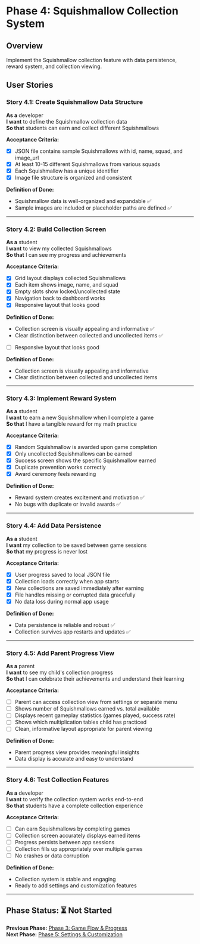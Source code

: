 # Phase 4: Squishmallow Collection System

## Overview

Implement the Squishmallow collection feature with data persistence, reward system, and collection viewing.

## User Stories

### Story 4.1: Create Squishmallow Data Structure

**As a** developer  
**I want** to define the Squishmallow collection data  
**So that** students can earn and collect different Squishmallows

**Acceptance Criteria:**

- [x] JSON file contains sample Squishmallows with id, name, squad, and image_url
- [x] At least 10-15 different Squishmallows from various squads
- [x] Each Squishmallow has a unique identifier
- [x] Image file structure is organized and consistent

**Definition of Done:**

- Squishmallow data is well-organized and expandable ✅
- Sample images are included or placeholder paths are defined ✅

---

### Story 4.2: Build Collection Screen

**As a** student  
**I want** to view my collected Squishmallows  
**So that** I can see my progress and achievements

**Acceptance Criteria:**

- [x] Grid layout displays collected Squishmallows
- [x] Each item shows image, name, and squad
- [x] Empty slots show locked/uncollected state
- [x] Navigation back to dashboard works
- [x] Responsive layout that looks good

**Definition of Done:**

- Collection screen is visually appealing and informative ✅
- Clear distinction between collected and uncollected items ✅
- [ ] Responsive layout that looks good

**Definition of Done:**

- Collection screen is visually appealing and informative
- Clear distinction between collected and uncollected items

---

### Story 4.3: Implement Reward System

**As a** student  
**I want** to earn a new Squishmallow when I complete a game  
**So that** I have a tangible reward for my math practice

**Acceptance Criteria:**

- [x] Random Squishmallow is awarded upon game completion
- [x] Only uncollected Squishmallows can be earned
- [x] Success screen shows the specific Squishmallow earned
- [x] Duplicate prevention works correctly
- [x] Award ceremony feels rewarding

**Definition of Done:**

- Reward system creates excitement and motivation ✅
- No bugs with duplicate or invalid awards ✅

---

### Story 4.4: Add Data Persistence

**As a** student  
**I want** my collection to be saved between game sessions  
**So that** my progress is never lost

**Acceptance Criteria:**

- [x] User progress saved to local JSON file
- [x] Collection loads correctly when app starts
- [x] New collections are saved immediately after earning
- [x] File handles missing or corrupted data gracefully
- [x] No data loss during normal app usage

**Definition of Done:**

- Data persistence is reliable and robust ✅
- Collection survives app restarts and updates ✅

---

### Story 4.5: Add Parent Progress View

**As a** parent  
**I want** to see my child's collection progress  
**So that** I can celebrate their achievements and understand their learning

**Acceptance Criteria:**

- [ ] Parent can access collection view from settings or separate menu
- [ ] Shows number of Squishmallows earned vs. total available
- [ ] Displays recent gameplay statistics (games played, success rate)
- [ ] Shows which multiplication tables child has practiced
- [ ] Clean, informative layout appropriate for parent viewing

**Definition of Done:**

- Parent progress view provides meaningful insights
- Data display is accurate and easy to understand

---

### Story 4.6: Test Collection Features

**As a** developer  
**I want** to verify the collection system works end-to-end  
**So that** students have a complete collection experience

**Acceptance Criteria:**

- [ ] Can earn Squishmallows by completing games
- [ ] Collection screen accurately displays earned items
- [ ] Progress persists between app sessions
- [ ] Collection fills up appropriately over multiple games
- [ ] No crashes or data corruption

**Definition of Done:**

- Collection system is stable and engaging
- Ready to add settings and customization features

---

## Phase Status: ⏳ Not Started

**Previous Phase:** [Phase 3: Game Flow & Progress](./phase-3-game-flow.md)  
**Next Phase:** [Phase 5: Settings & Customization](./phase-5-settings.md)
